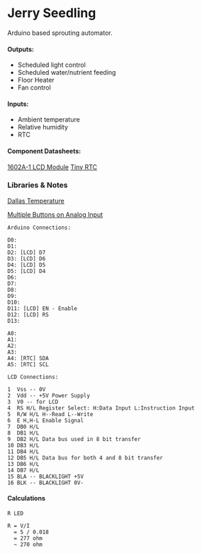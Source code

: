 
# Jerry Seedling

Arduino based sprouting automator.

#### Outputs:

  - Scheduled light control
  - Scheduled water/nutrient feeding
  - Floor Heater
  - Fan control


#### Inputs:
  - Ambient temperature
  - Relative humidity
  - RTC

#### Component Datasheets:

[1602A-1 LCD Module](https://www.openhacks.com/uploadsproductos/eone-1602a1.pdf)
[Tiny RTC](https://www.elecrow.com/wiki/index.php?title=Tiny_RTC)


### Libraries & Notes

[Dallas Temperature](https://github.com/milesburton/Arduino-Temperature-Control-Library)

[Multiple Buttons on Analog Input](http://forum.arduino.cc/index.php?topic=8558.0)

```
Arduino Connections:

D0:
D1:
D2: [LCD] D7
D3: [LCD] D6
D4: [LCD] D5
D5: [LCD] D4
D6:
D7:
D8:
D9:
D10:
D11: [LCD] EN - Enable
D12: [LCD] RS
D13: 

A0:
A1:
A2:
A3:
A4: [RTC] SDA
A5: [RTC] SCL

LCD Connections:

1  Vss -- 0V
2  Vdd -- +5V Power Supply
3  V0 -- for LCD
4  RS H/L Register Select: H:Data Input L:Instruction Input
5  R/W H/L H--Read L--Write
6  E H,H-L Enable Signal
7  DB0 H/L
8  DB1 H/L
9  DB2 H/L Data bus used in 8 bit transfer
10 DB3 H/L
11 DB4 H/L
12 DB5 H/L Data bus for both 4 and 8 bit transfer
13 DB6 H/L
14 DB7 H/L
15 BLA -- BLACKLIGHT +5V
16 BLK -- BLACKLIGHT 0V- 

```

#### Calculations

```
R LED

R = V/I
  = 5 / 0.018
  = 277 ohm
  ~ 270 ohm

```

